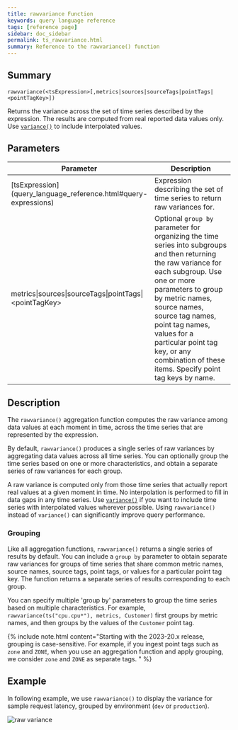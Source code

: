```yaml
---
title: rawvariance Function
keywords: query language reference
tags: [reference page]
sidebar: doc_sidebar
permalink: ts_rawvariance.html
summary: Reference to the rawvariance() function
---
```

## Summary
```
rawvariance(<tsExpression>[,metrics|sources|sourceTags|pointTags|<pointTagKey>])
```

Returns the variance across the set of time series described by the expression. The results are computed from real reported data values only. 
Use [`variance()`](ts_variance.html) to include interpolated values.

## Parameters

<table>
<tbody>
<thead>
<tr><th width="30%">Parameter</th><th width="70%">Description</th></tr>
</thead>
<tr>
<td markdown="span"> [tsExpression](query_language_reference.html#query-expressions)</td>
<td>Expression describing the set of time series to return raw variances for. </td></tr>
<tr>
<td>metrics&vert;sources&vert;sourceTags&vert;pointTags&vert;&lt;pointTagKey&gt;</td>
<td>Optional <code>group by</code> parameter for organizing the time series into subgroups and then returning the raw variance for each subgroup.
Use one or more parameters to group by metric names, source names, source tag names, point tag names, values for a particular point tag key, or any combination of these items. Specify point tag keys by name.</td>
</tr>
</tbody>
</table>


## Description

The `rawvariance()` aggregation function computes the raw variance among data values at each moment in time, across the time series that are represented by the expression.  

By default, `rawvariance()` produces a single series of raw variances by aggregating data values across all time series. You can optionally group the time series based on one or more characteristics, and obtain a separate series of raw variances for each group.

A raw variance is computed only from those time series that actually report real values at a given moment in time. 
No interpolation is performed to fill in data gaps in any time series.
Use [`variance()`](ts_variance.html) if you want to include time series with interpolated values wherever possible. Using `rawvariance()` instead of `variance()` can significantly improve query performance. 

### Grouping

Like all aggregation functions, `rawvariance()` returns a single series of results by default. You can include a `group by` parameter to obtain separate raw variances for groups of time series that share common metric names, source names, source tags, point tags, or values for a particular point tag key. 
The function returns a separate series of results corresponding to each group.

You can specify multiple 'group by' parameters to group the time series based on multiple characteristics. For example, `rawvariance(ts("cpu.cpu*"), metrics, Customer)` first groups by metric names, and then groups by the values of the `Customer` point tag.


{% include note.html content="Starting with the 2023-20.x release, grouping is case-sensitive. For example, if you ingest point tags such as `zone` and `ZONE`, when you use an aggregation function and apply grouping, we consider `zone` and `ZONE` as separate tags. " %}

## Example

In following example, we use `rawvariance()` to display the variance for sample request latency, grouped by environment (`dev` or `production`). 

![raw variance](images/ts_rawvariance.png)
